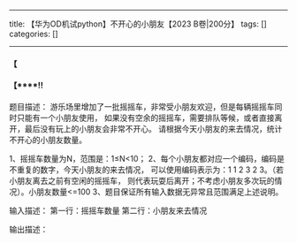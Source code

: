 
--- 
title:  【华为OD机试python】不开心的小朋友【2023 B卷|200分】 
tags: []
categories: [] 

---
#### **【**

#### **【****!!**

>  
 题目描述： 
 游乐场里增加了一批摇摇车，非常受小朋友欢迎，但是每辆摇摇车同时只能有一个小朋友使用， 
 如果没有空余的摇摇车，需要排队等候，或者直接离开，最后没有玩上的小朋友会非常不开心。 
 请根据今天小朋友的来去情况，统计不开心的小朋友数量。 
  
 1、摇摇车数量为N，范围是：1≤N&lt;10； 
 2、每个小朋友都对应一个编码，编码是不重复的数字，今天小朋友的来去情况， 
 可以使用编码表示为：1 1 2 3 2 3。（若小朋友离去之前有空闲的摇摇车， 
 则代表玩耍后离开；不考虑小朋友多次玩的情况）。小朋友数量&lt;=100 
 3、题目保证所有输入数据无异常且范围满足上述说明。 
  
 输入描述： 
 第一行：摇摇车数量 
 第二行：小朋友来去情况 
  
 输出描述：

